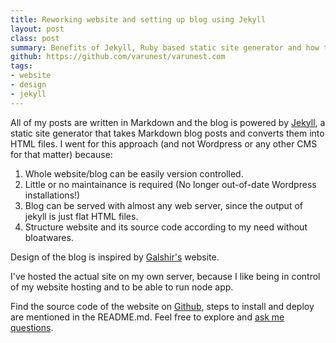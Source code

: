 ```yaml
---
title: Reworking website and setting up blog using Jekyll
layout: post
class: post
summary: Benefits of Jekyll, Ruby based static site generator and how to setup a blog using it.
github: https://github.com/varunest/varunest.com
tags:
- website
- design
- jekyll
---
```


All of my posts are written in Markdown and the blog is powered by [Jekyll](https://github.com/mojombo/jekyll), a static site generator that takes Markdown blog posts and converts them into HTML files. I went for this approach (and not Wordpress or any other CMS for that matter) because:
<!--break-->

1.  Whole website/blog can be easily version controlled.
2.  Little or no maintainance is required (No longer out-of-date Wordpress installations!)
3.  Blog can be served with almost any web server, since the output of jekyll is just flat HTML files.
4.  Structure website and its source code according to my need without bloatwares.

Design of the blog is inspired by [Galshir's](https://galshir.com) website.

I've hosted the actual site on my own server, because I like being in control of my website hosting and to be able to run node app.

Find the source code of the website on [Github](https://github.com/varunest/varunest.com), steps to install and deploy are mentioned in the README.md.  Feel free to explore and [ask me questions](https://twitter.com/varunest).

